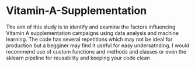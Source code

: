 # Vitamin-A-Supplementation
The aim of this study is to identify and examine the factors influencing Vitamin A supplementation campaigns using data analysis and machine learning.
The code has several repetitions which may not be ideal for production but a begginer may find it useful for easy undersatnding. 
I would recommend use of custom functions and methods and classes or even the sklearn pipeline for reusability and keeping your code clean
